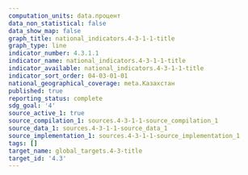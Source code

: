 ```yaml
---
computation_units: data.процент
data_non_statistical: false
data_show_map: false
graph_title: national_indicators.4-3-1-1-title
graph_type: line
indicator_number: 4.3.1.1
indicator_name: national_indicators.4-3-1-1-title
indicator_available: national_indicators.4-3-1-1-title
indicator_sort_order: 04-03-01-01
national_geographical_coverage: meta.Казахстан
published: true
reporting_status: complete
sdg_goal: '4'
source_active_1: true
source_compilation_1: sources.4-3-1-1-source_compilation_1
source_data_1: sources.4-3-1-1-source_data_1
source_implementation_1: sources.4-3-1-1-source_implementation_1
tags: []
target_name: global_targets.4-3-title
target_id: '4.3'
---
```

